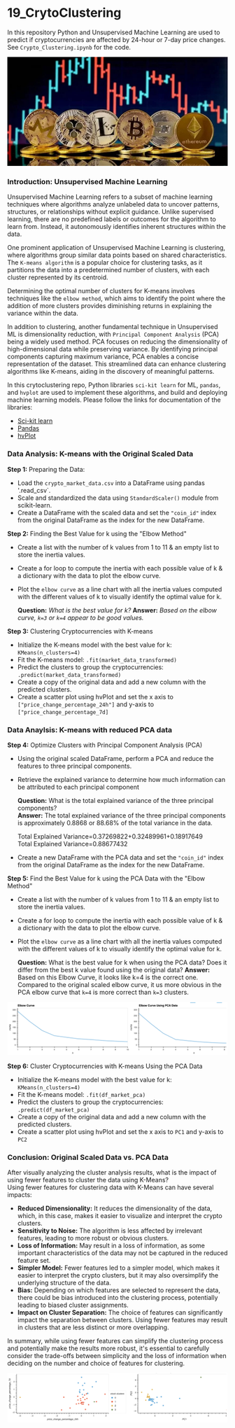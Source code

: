 # 19_CrytoClustering
In this repository Python and Unsupervised Machine Learning are used to predict if cryptocurrencies are affected by 24-hour or 7-day price changes. See `Crypto_Clustering.ipynb` for the code.

![Cryto_Image](https://github.com/zhengn95/19_CrytoClustering/blob/main/Images/Intro_Crypto.jpeg)

### Introduction: Unsupervised Machine Learning
Unsupervised Machine Learning refers to a subset of machine learning techniques where algorithms analyze unlabeled data to uncover patterns, structures, or relationships without explicit guidance. Unlike supervised learning, there are no predefined labels or outcomes for the algorithm to learn from. Instead, it autonomously identifies inherent structures within the data.

One prominent application of Unsupervised Machine Learning is clustering, where algorithms group similar data points based on shared characteristics. The `K-means algorithm` is a popular choice for clustering tasks, as it partitions the data into a predetermined number of clusters, with each cluster represented by its centroid.

Determining the optimal number of clusters for K-means involves techniques like the `elbow method`, which aims to identify the point where the addition of more clusters provides diminishing returns in explaining the variance within the data.

In addition to clustering, another fundamental technique in Unsupervised ML is dimensionality reduction, with `Principal Component Analysis` (PCA) being a widely used method. PCA focuses on reducing the dimensionality of high-dimensional data while preserving variance. By identifying principal components capturing maximum variance, PCA enables a concise representation of the dataset. This streamlined data can enhance clustering algorithms like K-means, aiding in the discovery of meaningful patterns. 

In this crytoclustering repo, Python libraries `sci-kit learn` for ML, `pandas`, and `hvplot` are used to implement these algorithms, and build and deploying machine learning models. Please follow the links for documentation of the libraries:  
- [Sci-kit learn](https://scikit-learn.org/stable/user_guide.html)
- [Pandas](https://pandas.pydata.org/docs/user_guide/index.html)
- [hvPlot](https://hvplot.holoviz.org/user_guide/index.html)

### Data Analysis: K-means with the Original Scaled Data
**Step 1:** Preparing the Data:  
- Load the `crypto_market_data.csv` into a DataFrame using pandas '.read_csv`.
- Scale and standardized the data using `StandardScaler()` module from scikit-learn.
- Create a DataFrame with the scaled data and set the `"coin_id"` index from the original DataFrame as the index for the new DataFrame.
  
**Step 2:** Finding the Best Value for k using the "Elbow Method"
- Create a list with the number of k values from 1 to 11 & an empty list to store the inertia values.
- Create a for loop to compute the inertia with each possible value of k & a dictionary with the data to plot the elbow curve.
- Plot the `elbow curve` as a line chart with all the inertia values computed with the different values of k to visually identify the optimal value for k.
  
   **Question:** *What is the best value for k?*
   **Answer:** *Based on the elbow curve, `k=3` or `k=4` appear to be good values.*

**Step 3:** Clustering Cryptocurrencies with K-means 
- Initialize the K-means model with the best value for k: `KMeans(n_clusters=4)`
- Fit the K-means model: `.fit(market_data_transformed)`
- Predict the clusters to group the cryptocurrencies: `.predict(market_data_transformed)`
- Create a copy of the original data and add a new column with the predicted clusters.
- Create a scatter plot using hvPlot and set the x axis to `["price_change_percentage_24h"]` and y-axis to `["price_change_percentage_7d]`
  
### Data Anaylsis: K-means with reduced PCA data
**Step 4:** Optimize Clusters with Principal Component Analysis (PCA)  
- Using the original scaled DataFrame, perform a PCA and reduce the features to three principal components.
- Retrieve the explained variance to determine how much information can be attributed to each principal component
  
  **Question:** What is the total explained variance of the three principal components?  
  **Answer:** The total explained variance of the three principal components is approximately 0.8868 or 88.68% of the total variance in the data.
    
  Total Explained Variance=0.37269822+0.32489961+0.18917649  
  Total Explained Variance=0.88677432

- Create a new DataFrame with the PCA data and set the `"coin_id"` index from the original DataFrame as the index for the new DataFrame.  

**Step 5:** Find the Best Value for k using the PCA Data with the "Elbow Method"
- Create a list with the number of k values from 1 to 11 & an empty list to store the inertia values.
- Create a for loop to compute the inertia with each possible value of k & a dictionary with the data to plot the elbow curve.
- Plot the `elbow curve` as a line chart with all the inertia values computed with the different values of k to visually identify the optimal value for k.

  **Question:** What is the best value for k when using the PCA data? Does it differ from the best k value found using the original data?
  **Answer:** Based on this Elbow Curve, it looks like k=4 is the correct one. Compared to the original scaled elbow curve, it us more obvious in the PCA elbow curve that `k=4` is more correct than `k=3` clusters.

![Elbow_Curve](https://github.com/zhengn95/19_CrytoClustering/blob/main/Images/Elbow_Curve.png)

**Step 6:** Cluster Cryptocurrencies with K-means Using the PCA Data
- Initialize the K-means model with the best value for k: `KMeans(n_clusters=4)`
- Fit the K-means model: `.fit(df_market_pca)`
- Predict the clusters to group the cryptocurrencies: `.predict(df_market_pca)`
- Create a copy of the original data and add a new column with the predicted clusters.
- Create a scatter plot using hvPlot and set the x axis to `PC1` and y-axis to `PC2`  
  
### Conclusion: Original Scaled Data vs. PCA Data
After visually analyzing the cluster analysis results, what is the impact of using fewer features to cluster the data using K-Means?  
Using fewer features for clustering data with K-Means can have several impacts:
- **Reduced Dimensionality:** It reduces the dimensionality of the data, which, in this case, makes it easier to visualize and interpret the crypto clusters.
- **Sensitivity to Noise:** The algorithm is less affected by irrelevant features, leading to more robust or obvious clusters.
- **Loss of Information:** May result in a loss of information, as some important characteristics of the data may not be captured in the reduced feature set.
- **Simpler Model:** Fewer features led to a simpler model, which makes it easier to interpret the crypto clusters, but it may also oversimplify the underlying structure of the data.
- **Bias:** Depending on which features are selected to represent the data, there could be bias introduced into the clustering process, potentially leading to biased cluster assignments.
- **Impact on Cluster Separation:** The choice of features can significantly impact the separation between clusters. Using fewer features may result in clusters that are less distinct or more overlapping.

In summary, while using fewer features can simplify the clustering process and potentially make the results more robust, it's essential to carefully consider the trade-offs between simplicity and the loss of information when deciding on the number and choice of features for clustering.  

![Scatter_Plot](https://github.com/zhengn95/19_CrytoClustering/blob/main/Images/Scatter_Plot.png)

